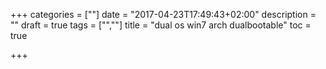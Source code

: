 +++
categories = [""]
date = "2017-04-23T17:49:43+02:00"
description = ""
draft = true
tags = ["",""]
title = "dual os win7 arch dualbootable"
toc = true

+++

